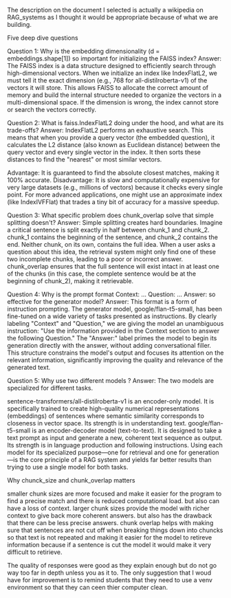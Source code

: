The description on the document I selected is actually a wikipedia on RAG_systems as I thought it would be appropriate because of what we are building.


Five deep dive questions

Question 1: Why is the embedding dimensionality (d = embeddings.shape[1]) so important for initializing the FAISS index?
Answer: The FAISS index is a data structure designed to efficiently search through high-dimensional vectors. When we initialize an index like IndexFlatL2, we must tell it the exact dimension (e.g., 768 for all-distilroberta-v1) of the vectors it will store. This allows FAISS to allocate the correct amount of memory and build the internal structure needed to organize the vectors in a multi-dimensional space. If the dimension is wrong, the index cannot store or search the vectors correctly.

Question 2: What is faiss.IndexFlatL2 doing under the hood, and what are its trade-offs?
Answer: IndexFlatL2 performs an exhaustive search. This means that when you provide a query vector (the embedded question), it calculates the L2 distance (also known as Euclidean distance) between the query vector and every single vector in the index. It then sorts these distances to find the "nearest" or most similar vectors.

Advantage: It is guaranteed to find the absolute closest matches, making it 100% accurate.
Disadvantage: It is slow and computationally expensive for very large datasets (e.g., millions of vectors) because it checks every single point. For more advanced applications, one might use an approximate index (like IndexIVFFlat) that trades a tiny bit of accuracy for a massive speedup.

Question 3: What specific problem does chunk_overlap solve that simple splitting doesn't?
Answer: Simple splitting creates hard boundaries. Imagine a critical sentence is split exactly in half between chunk_1 and chunk_2. chunk_1 contains the beginning of the sentence, and chunk_2 contains the end. Neither chunk, on its own, contains the full idea. When a user asks a question about this idea, the retrieval system might only find one of these two incomplete chunks, leading to a poor or incorrect answer. chunk_overlap ensures that the full sentence will exist intact in at least one of the chunks (in this case, the complete sentence would be at the beginning of chunk_2), making it retrievable.

Question 4: Why is the prompt format Context: ... Question: ... Answer: so effective for the generator model?
Answer: This format is a form of instruction prompting. The generator model, google/flan-t5-small, has been fine-tuned on a wide variety of tasks presented as instructions. By clearly labeling "Context" and "Question," we are giving the model an unambiguous instruction: "Use the information provided in the Context section to answer the following Question." The "Answer:" label primes the model to begin its generation directly with the answer, without adding conversational filler. This structure constrains the model's output and focuses its attention on the relevant information, significantly improving the quality and relevance of the generated text.

Question 5: Why use two different models ?
Answer: The two models are specialized for different tasks.

sentence-transformers/all-distilroberta-v1 is an encoder-only model. It is specifically trained to create high-quality numerical representations (embeddings) of sentences where semantic similarity corresponds to closeness in vector space. Its strength is in understanding text.
google/flan-t5-small is an encoder-decoder model (text-to-text). It is designed to take a text prompt as input and generate a new, coherent text sequence as output. Its strength is in language production and following instructions. Using each model for its specialized purpose—one for retrieval and one for generation—is the core principle of a RAG system and yields far better results than trying to use a single model for both tasks.


Why chunck_size and chunk_overlap matters

smaller chunk sizes are more focused and make it easier for the program to find a precise match and there is reduced computational load. but also can have a loss of context.
larger chunk sizes provide the model with richer context to give back more coherent answers. but also has the drawback that there can be less precise answers.
chunk overlap helps with making sure that sentences are not cut off when breaking things down into chuncks so that text is not repeated and making it easier for the model to retireve information because if a sentence is cut the model it would make it very difficult to retirieve.

The quality of responses were good as they explain enough but do not go way too far in depth unless you as it to.
The only suggestion that I woud have for improvement is to remind students that they need to use a venv environment so that they can ceen thier computer clean.